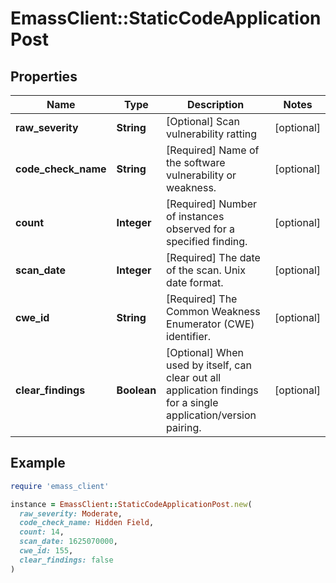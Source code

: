 # EmassClient::StaticCodeApplicationPost

## Properties

| Name | Type | Description | Notes |
| ---- | ---- | ----------- | ----- |
| **raw_severity** | **String** | [Optional] Scan vulnerability ratting | [optional] |
| **code_check_name** | **String** | [Required] Name of the software vulnerability or weakness. | [optional] |
| **count** | **Integer** | [Required] Number of instances observed for a specified finding. | [optional] |
| **scan_date** | **Integer** | [Required] The date of the scan. Unix date format. | [optional] |
| **cwe_id** | **String** | [Required] The Common Weakness Enumerator (CWE) identifier. | [optional] |
| **clear_findings** | **Boolean** | [Optional] When used by itself, can clear out all application findings for a single application/version pairing. | [optional] |

## Example

```ruby
require 'emass_client'

instance = EmassClient::StaticCodeApplicationPost.new(
  raw_severity: Moderate,
  code_check_name: Hidden Field,
  count: 14,
  scan_date: 1625070000,
  cwe_id: 155,
  clear_findings: false
)
```

